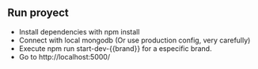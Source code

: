 ## Run proyect

- Install dependencies with npm install
- Connect with local mongodb (Or use production config, very carefully)
- Execute npm run start-dev-{{brand}} for a especific brand.
- Go to http://localhost:5000/


